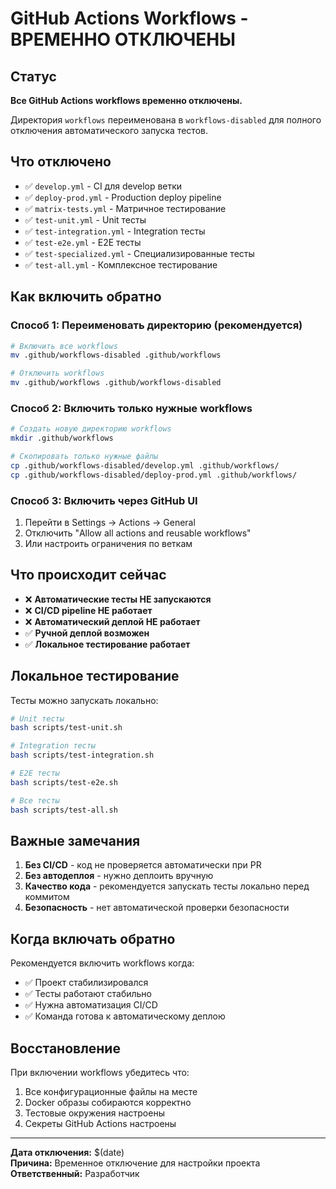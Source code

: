 # GitHub Actions Workflows - ВРЕМЕННО ОТКЛЮЧЕНЫ

## Статус

**Все GitHub Actions workflows временно отключены.**

Директория `workflows` переименована в `workflows-disabled` для полного
отключения автоматического запуска тестов.

## Что отключено

- ✅ `develop.yml` - CI для develop ветки
- ✅ `deploy-prod.yml` - Production deploy pipeline
- ✅ `matrix-tests.yml` - Матричное тестирование
- ✅ `test-unit.yml` - Unit тесты
- ✅ `test-integration.yml` - Integration тесты
- ✅ `test-e2e.yml` - E2E тесты
- ✅ `test-specialized.yml` - Специализированные тесты
- ✅ `test-all.yml` - Комплексное тестирование

## Как включить обратно

### Способ 1: Переименовать директорию (рекомендуется)

```bash
# Включить все workflows
mv .github/workflows-disabled .github/workflows

# Отключить workflows
mv .github/workflows .github/workflows-disabled
```

### Способ 2: Включить только нужные workflows

```bash
# Создать новую директорию workflows
mkdir .github/workflows

# Скопировать только нужные файлы
cp .github/workflows-disabled/develop.yml .github/workflows/
cp .github/workflows-disabled/deploy-prod.yml .github/workflows/
```

### Способ 3: Включить через GitHub UI

1. Перейти в Settings → Actions → General
2. Отключить "Allow all actions and reusable workflows"
3. Или настроить ограничения по веткам

## Что происходит сейчас

- ❌ **Автоматические тесты НЕ запускаются**
- ❌ **CI/CD pipeline НЕ работает**
- ❌ **Автоматический деплой НЕ работает**
- ✅ **Ручной деплой возможен**
- ✅ **Локальное тестирование работает**

## Локальное тестирование

Тесты можно запускать локально:

```bash
# Unit тесты
bash scripts/test-unit.sh

# Integration тесты
bash scripts/test-integration.sh

# E2E тесты
bash scripts/test-e2e.sh

# Все тесты
bash scripts/test-all.sh
```

## Важные замечания

1. **Без CI/CD** - код не проверяется автоматически при PR
2. **Без автодеплоя** - нужно деплоить вручную
3. **Качество кода** - рекомендуется запускать тесты локально перед коммитом
4. **Безопасность** - нет автоматической проверки безопасности

## Когда включать обратно

Рекомендуется включить workflows когда:

- ✅ Проект стабилизировался
- ✅ Тесты работают стабильно
- ✅ Нужна автоматизация CI/CD
- ✅ Команда готова к автоматическому деплою

## Восстановление

При включении workflows убедитесь что:

1. Все конфигурационные файлы на месте
2. Docker образы собираются корректно
3. Тестовые окружения настроены
4. Секреты GitHub Actions настроены

---

**Дата отключения:** $(date)  
**Причина:** Временное отключение для настройки проекта  
**Ответственный:** Разработчик
